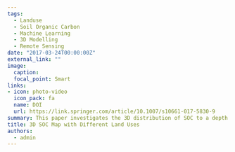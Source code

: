 ```yaml
---
tags:
  - Landuse
  - Soil Organic Carbon
  - Machine Learning
  - 3D Modelling
  - Remote Sensing
date: "2017-03-24T00:00:00Z"
external_link: ""
image:
  caption: 
  focal_point: Smart
links:
- icon: photo-video
  icon_pack: fa
  name: DOI
  url: https://link.springer.com/article/10.1007/s10661-017-5830-9
summary: This paper investigates the 3D distribution of SOC to a depth of 1 m in a 4600-ha area with different land uses under the irrigated farming, dry farming, orchards, range plants on the Gachsaran formation, and range plants. Results showed that depth functions combined with digital soil mapping techniques provide a promising approach to evaluate 3D SOC distribution 
title: 3D SOC Map with Different Land Uses
authors: 
  - admin
---
```

